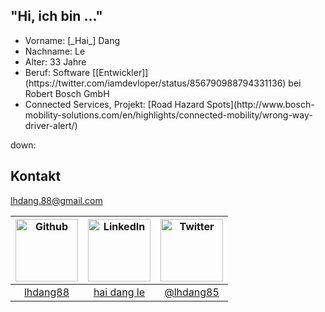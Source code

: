 ## "Hi, ich bin ..."

* <!-- .element: class="fragment" data-fragment-index="0" -->Vorname: [_Hai_] Dang
* <!-- .element: class="fragment" data-fragment-index="0" -->Nachname: Le
* <!-- .element: class="fragment" data-fragment-index="2" -->Alter: 33 Jahre
* <!-- .element: class="fragment" data-fragment-index="3" -->Beruf: Software [[Entwickler]](https://twitter.com/iamdevloper/status/856790988794331136) bei Robert Bosch GmbH
* <!-- .element: class="fragment" data-fragment-index="4" -->Connected Services, Projekt: [Road Hazard Spots](http://www.bosch-mobility-solutions.com/en/highlights/connected-mobility/wrong-way-driver-alert/)

down:

## Kontakt

[lhdang.88@gmail.com](mailto:lhdang.88@gmail.com)


|<img src="media/octocat.png" alt="Github" width="100px" height="100px"/>|<img src="media/linkedin.png" alt="LinkedIn" width="100px" height="100px"/>|<img src="media/twitter.png" alt="Twitter" width="100px" height="100px" />|
|:----:|:----:|:----:|
|[lhdang88](https://github.com/Lhdang88)|[hai dang le](https://www.linkedin.com/in/hai-dang-le-8387aa12b/)|[@lhdang85](https://twitter.com/lhdang85)|
